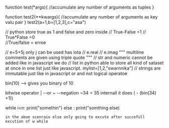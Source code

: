 function test(*args){
    //accumulate any number of arguments as tuples
}

function test2(**kwargs){
    //accumulate any number of arguments as key valu pair
}
test2(a=1,b=[1,2,3],c="asa")


// python store true as 1 and false and zero inside
// True-False =1
// True*False =0\
//True/false = erroe

// e=5+5j only j can be used has iota 
// e.real
// e.imag
""" multiline comments are given using triple quote """
// str and numeric cannot be added like in javascript we do
// list in python able to store all kind of sataset at once in one list just like javascript.
mylist=[1,2,"swarnnika"]
// strings are immutable just like in javascript
or and not logical operatoe

bin(10) --> gives you binary of 10

bitwise operator
| --or
~ --negation
~34 = 35  internall it does ( - (bin(34) +1))

while i<n:
    print("somethin")
else :
    print("somthing else)

    in the aboe scenraio else only going to excute after succefull excution of w while      